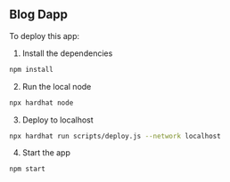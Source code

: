 ## Blog Dapp


To deploy this app:


1. Install the dependencies

```sh
npm install
```

2. Run the local node

```sh
npx hardhat node
```

3. Deploy to localhost

```sh
npx hardhat run scripts/deploy.js --network localhost
```

4. Start the app

```sh
npm start
```
